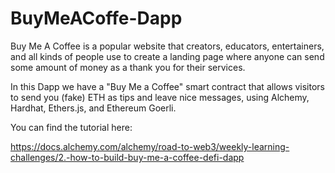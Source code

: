 # BuyMeACoffe-Dapp

Buy Me A Coffee is a popular website that creators, educators, entertainers, and all kinds of people use to create a landing page where anyone can send some amount of money as a thank you for their services. 

In this Dapp we have a "Buy Me a Coffee" smart contract that allows visitors to send you (fake) ETH as tips and leave nice messages, using Alchemy, Hardhat, Ethers.js, and Ethereum Goerli.

You can find the tutorial here:

https://docs.alchemy.com/alchemy/road-to-web3/weekly-learning-challenges/2.-how-to-build-buy-me-a-coffee-defi-dapp



